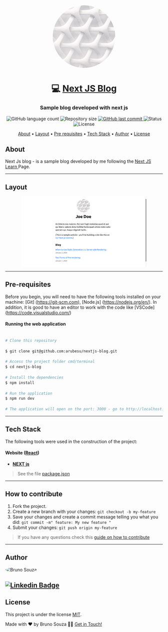 <h1 align="center">
    <img alt="Next JS Blog" title="#next-js-blog" src="./public/images/profile.jpeg" 
    width="200px" style="border-radius:500px;"/>
</h1>

<h1 align="center">   
💻 <a href="#"> Next JS Blog </a>
</h1>

<h3 align="center">
Sample blog developed with next js
</h3>

<p align="center">
  <img alt="GitHub language count" src="https://img.shields.io/github/languages/count/arubesu/nextjs-blog">

  <img alt="Repository size" src="https://img.shields.io/github/repo-size/arubesu/nextjs-blog">

  <a href="https://github.com/arubesu/nextjs-blog/commits/master">
    <img alt="GitHub last commit" src="https://img.shields.io/github/last-commit/arubesu/nextjs-blog">
  </a>
    <img alt="Status" src="https://img.shields.io/badge/Status-Finished-green">
    
   <img alt="License" src="https://img.shields.io/badge/license-MIT-brightgreen">
</p>


<p align="center">
 <a href="#about">About</a> •
 <a href="#layout">Layout</a> • 
 <a href="#pre-requisites">Pre requisites</a> • 
 <a href="#tech-stack">Tech Stack</a> • 
 <a href="#author">Author</a> • 
 <a href="#license">License</a>

</p>


## About

 Next Js blog - is a sample blog developed by me following the  [Next JS Learn ](https://nextjs.org/learn) Page.

---

## Layout

<p align="center" style="display: flex; align-items: flex-start; justify-content: center;">
 <img  alt="Home Page"  title="#HomePage"  src="./screenshots/home.png"  width="400px">

---
## Pre-requisites

Before you begin, you will need to have the following tools installed on your machine:
[Git] (https://git-scm.com), [Node.js] (https://nodejs.org/en/).
In addition, it is good to have an editor to work with the code like [VSCode] (https://code.visualstudio.com/)


#### Running the web application 

```bash

# Clone this repository 

$ git clone git@github.com:arubesu/nextjs-blog.git

# Access the project folder cmd/terminal
$ cd nextjs-blog

# Install the dependencies
$ npm install

# Run the application 
$ npm run dev

# The application will open on the port: 3000 - go to http://localhost:3000

```
---
## Tech Stack

The following tools were used in the construction of the project:

#### **Website**  ([React](https://reactjs.org/))
   
-   **[NEXT js](https://nextjs.org/)**

> See the file  [package.json](https://github.com/arubesu/nextjs-blog/blob/main/package.json)

---
## How to contribute

1. Fork the project.
2. Create a new branch with your changes: `git checkout -b my-feature`
3. Save your changes and create a commit message telling you what you did: `git commit -m" feature: My new feature "`
4. Submit your changes: `git push origin my-feature`
> If you have any questions check this [guide on how to contribute](https://github.com/firstcontributions/first-contributions)

---

## Author

 <img style="border-radius: 50%;" src="https://avatars.githubusercontent.com/u/29710382?v=4" width="100px;" alt="Bruno Souza"/>
 <br />

 [![Linkedin Badge](https://img.shields.io/badge/-Bruno_Souza-blue?style=flat-square&logo=Linkedin&logoColor=white&link=https://www.linkedin.com/in/bruno-a-souza/)](https://www.linkedin.com/in/bruno-a-souza/) 
---

## License

This project is under the license [MIT](./LICENSE.md).

Made with ❤️  by Bruno Souza 👋🏽 [Get in Touch!](https://www.linkedin.com/in/bruno-a-souza/)

